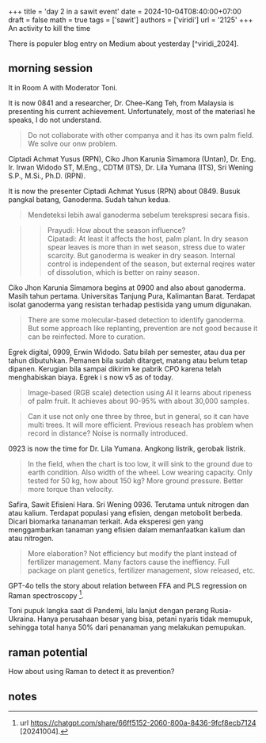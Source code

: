 +++
title = 'day 2 in a sawit event'
date = 2024-10-04T08:40:00+07:00
draft = false
math = true
tags = ['sawit']
authors = ['viridi']
url = '2125'
+++
An activity to kill the time<!--more-->

There is populer blog entry on Medium about yesterday [^viridi_2024].

## morning session
It in Room A with Moderator Toni.

It is now 0841 and a researcher, Dr. Chee-Kang Teh, from Malaysia is presenting his current achievement. Unfortunately, most of the materiasl he speaks, I do not understand.

> Do not collaborate with other companya and it has its own palm field. We solve our onw problem.

Ciptadi Achmat Yusus (RPN), Ciko Jhon Karunia Simamora (Untan), Dr. Eng. Ir. Irwan Widodo ST, M.Eng., CDTM (ITS), Dr. Lila Yumana (ITS), Sri Wening S.P., M.Si., Ph.D. (RPN).

It is now the presenter Ciptadi Achmat Yusus (RPN) about 0849. Busuk pangkal batang, Ganoderma. Sudah tahun kedua.

> Mendeteksi lebih awal ganoderma sebelum terekspresi secara fisis.

>> Prayudi: How about the season influence? \
>> Cipatadi: At least it affects the host, palm plant. In dry season spear leaves is more than in wet season, stress due to water scarcity. But ganoderma is weaker in dry season. Internal control is independent of the season, but external reqires water of dissolution, which is better on rainy season.

Ciko Jhon Karunia Simamora begins at 0900 and also about ganoderma. Masih tahun pertama. Universitas Tanjung Pura, Kalimantan Barat. Terdapat isolat ganoderma yang resistan terhadap pestisida yang umum digunakan.

> There are some molecular-based detection to identify ganoderma. But some approach like replanting, prevention are not good because it can be reinfected. More to curation.

Egrek digital, 0909, Erwin Widodo. Satu bilah per semester, atau dua per tahun dibutuhkan. Pemanen bila sudah ditarget, matang atau belum tetap dipanen. Kerugian bila sampai dikirim ke pabrik CPO karena telah menghabiskan biaya. Egrek i s now v5 as of today.

> Image-based (RGB scale) detection using AI it learns about ripeness of palm fruit. It achieves about 90-95% with about 30,000 samples.

> Can it use not only one three by three, but in general, so it can have multi trees. It will more efficient. Previous reseach has problem when record in distance? Noise is normally introduced.

0923 is now the time for Dr. Lila Yumana. Angkong listrik, gerobak listrik.

> In the field, when the chart is too low, it will sink to the ground due to earth condition. Also width of the wheel. Low wearing capacity. Only tested for 50 kg, how about 150 kg? More ground pressure. Better more torque than velocity.

Safira, Sawit Efisieni Hara. Sri Wening 0936. Terutama untuk nitrogen dan atau kalium. Terdapat populasi yang efisien, dengan metobolit berbeda. Dicari biomarka tananaman terkait. Ada eksperesi gen yang menggambarkan tanaman yang efisien dalam memanfaatkan kalium dan atau nitrogen.

> More elaboration? Not efficiency but modify the plant instead of fertilizer management. Many factors cause the ineffiency. Full package on plant genetics, fertilizer management, slow released, etc.

GPT-4o tells the story about relation between FFA and PLS regression on Raman spectroscopy [^gpt4o_2024a].

Toni pupuk langka saat di Pandemi, lalu lanjut dengan perang Rusia-Ukraina. Hanya perusahaan besar yang bisa, petani nyaris tidak memupuk, sehingga total hanya 50% dari penanaman yang melakukan pemupukan.


## raman potential
How about using Raman to detect it as prevention?

## notes
[^gpt4o_2024a]: url https://chatgpt.com/share/66ff5152-2060-800a-8436-9fcf8ecb7124 [20241004].
